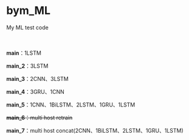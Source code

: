 # bym_ML
 My ML test code
<br><br><br>

**main**：1LSTM

**main_2**：3LSTM

**main_3**：2CNN、3LSTM

**main_4**：3GRU、1CNN

**main_5**：1CNN、1BiLSTM、2LSTM、1GRU、1LSTM

~~**main_6**：multi host retrain~~

**main_7**：multi host concat(2CNN、1BiLSTM、2LSTM、1GRU、1LSTM)


